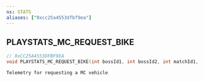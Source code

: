 ```yaml
---
ns: STATS
aliases: ["0xcc25a4553dfbf9ea"]
---
```

## PLAYSTATS_MC_REQUEST_BIKE

```c
// 0xCC25A4553DFBF9EA
void PLAYSTATS_MC_REQUEST_BIKE(int bossId1, int bossId2, int matchId1, int matchId2, int vehicleHash);
```

```
Telemetry for requesting a MC vehicle
```
